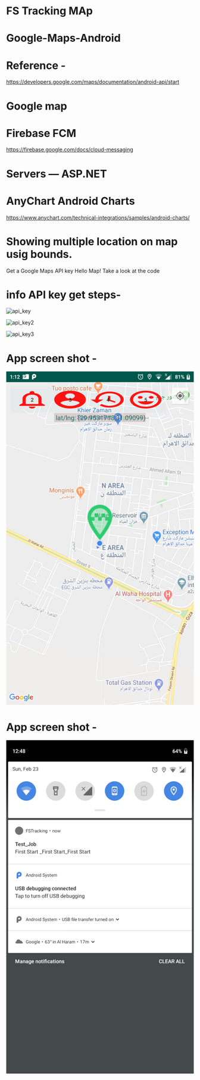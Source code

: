 # FS Tracking MAp

# Google-Maps-Android
# Reference - 
https://developers.google.com/maps/documentation/android-api/start
# Google map 
# Firebase FCM
https://firebase.google.com/docs/cloud-messaging
# Servers — ASP.NET
# AnyChart Android Charts 
https://www.anychart.com/technical-integrations/samples/android-charts/
# Showing multiple location on map usig bounds.
Get a Google Maps API key
Hello Map! Take a look at the code

# info API key get steps-

![api_key](https://user-images.githubusercontent.com/28217318/35284206-37535434-0080-11e8-9a2b-600b0c5ed50b.PNG)

![api_key2](https://user-images.githubusercontent.com/28217318/35284218-3af40b7e-0080-11e8-8712-b89e948b934d.PNG)

![api_key3](https://user-images.githubusercontent.com/28217318/35284224-3e9fcdee-0080-11e8-9211-a060556c77b2.PNG)


# App screen shot - 
![device](https://raw.githubusercontent.com/Ahmedomarpro/FSTracking-MAp/master/app/src/main/res/drawable/mapoo.png)

# App screen shot - 
![device](https://raw.githubusercontent.com/Ahmedomarpro/FSTracking-MAp/master/app/src/main/res/drawable/mapo.png)

